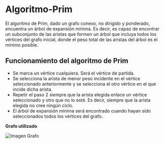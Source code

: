 # Algoritmo-Prim

El algoritmo de Prim, dado un grafo conexo, no dirigido y ponderado, encuentra un árbol de expansión mínima. Es decir, es capaz de encontrar un subconjunto de las aristas que formen un árbol que incluya todos los vértices del grafo inicial, donde el peso total de las aristas del árbol es el mínimo posible.

## Funcionamiento del algoritmo de Prim

- Se marca un vértice cualquiera. Será el vértice de partida.
- Se selecciona la arista de menor peso incidente en el vértice seleccionado anteriormente y se selecciona el otro vértice en el que incide dicha arista.
- Repetir el paso 2 siempre que la arista elegida enlace un vértice seleccionado y otro que no lo esté. Es decir, siempre que la arista elegida no cree ningún ciclo.
- El árbol de expansión mínima será encontrado cuando hayan sido seleccionados todos los vértices del grafo.

**Grafo utilizado**

![Imagen Grafo](https://github.com/Jesus-Lares/Algoritmo-Dijkstra-Python/blob/master/algoritmoDijkstra.png)
